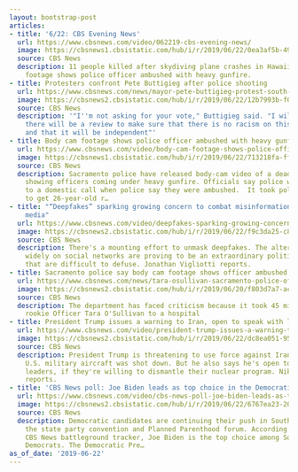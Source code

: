 ```yaml
---
layout: bootstrap-post
articles:
- title: '6/22: CBS Evening News'
  url: https://www.cbsnews.com/video/062219-cbs-evening-news/
  image: https://cbsnews1.cbsistatic.com/hub/i/r/2019/06/22/0ea3af5b-493d-42c3-9681-e7378684a496/thumbnail/1200x630/29e53f95e64ff66385d22a3018bb8e48/0622-en-full-1878773-640x360.jpg
  source: CBS News
  description: 11 people killed after skydiving plane crashes in Hawaii; Body cam
    footage shows police officer ambushed with heavy gunfire.
- title: Protesters confront Pete Buttigieg after police shooting
  url: https://www.cbsnews.com/news/mayor-pete-buttigieg-protest-south-bend-black-lives-matter-confront-2020-democratic-hopeful/
  image: https://cbsnews2.cbsistatic.com/hub/i/r/2019/06/22/12b7993b-f09c-4d47-89ad-e3d494ce9059/thumbnail/1200x630/e30485c2e32055a3f1602960771be81b/2019-06-12t153152z-1479578794-rc1432bb72b0-rtrmadp-3-usa-election-buttigieg.jpg
  source: CBS News
  description: '"I''m not asking for your vote," Buttigieg said. "I will promise that
    there will be a review to make sure that there is no racism on this department
    and that it will be independent"'
- title: Body cam footage shows police officer ambushed with heavy gunfire
  url: https://www.cbsnews.com/video/body-cam-footage-shows-police-officer-ambushed-with-heavy-gunfire/
  image: https://cbsnews1.cbsistatic.com/hub/i/r/2019/06/22/713218fa-ffbc-4d57-9fb9-eb5f08e910a0/thumbnail/1200x630/5d5a120913abc6d1ce6f0e8242fd2af4/0622-en-sacramentoofficer-vo-1878766-640x360.jpg
  source: CBS News
  description: Sacramento police have released body-cam video of a deadly police shooting
    showing officers coming under heavy gunfire. Officials say police were responding
    to a domestic call when police say they were ambushed.  It took police 45 minutes
    to get 26-year-old r…
- title: "“Deepfakes” sparking growing concern to combat misinformation on social
    media"
  url: https://www.cbsnews.com/video/deepfakes-sparking-growing-concern-to-combat-misinformation-on-social-media/
  image: https://cbsnews2.cbsistatic.com/hub/i/r/2019/06/22/f9c3da25-c8f8-42ee-a415-9776a2cc20e5/thumbnail/1200x630/a0496c339875ce556bbb8f67ab23d97b/0622-en-deepfake-vigliotti-1878758-640x360.jpg
  source: CBS News
  description: There's a mounting effort to unmask deepfakes. The altered videos shared
    widely on social networks are proving to be an extraordinary political weapon
    that are difficult to defuse. Jonathan Vigliotti reports.
- title: Sacramento police say body cam footage shows officer ambushed
  url: https://www.cbsnews.com/news/tara-osullivan-sacramento-police-officer-was-ambushed-according-to-body-camera-footage-police-say/
  image: https://cbsnews2.cbsistatic.com/hub/i/r/2019/06/20/f803d7a7-acb7-4465-8ce4-8a82590d85e7/thumbnail/1200x630/5bd95060dc97139ff4c1ce3ee9c4b35d/sac-pd-tara-osullivan.jpg
  source: CBS News
  description: The department has faced criticism because it took 45 minutes to transport
    rookie Officer Tara O'Sullivan​ to a hospital
- title: President Trump issues a warning to Iran, open to speak with leaders
  url: https://www.cbsnews.com/video/president-trump-issues-a-warning-to-iran-open-to-speak-with-leaders/
  image: https://cbsnews2.cbsistatic.com/hub/i/r/2019/06/22/dc8ea051-955d-4dc8-b265-59a6f3f58583/thumbnail/1200x630/964c7b9a3e493d88f8c4c1cf2f77893d/0622-en-trump-killion-1878742-640x360.jpg
  source: CBS News
  description: President Trump is threatening to use force against Iran an unmanned
    U.S. military aircraft was shot down. But he also says he's open to talking to
    leaders, if they're willing to dismantle their nuclear program. Nikole Killion
    reports.
- title: 'CBS News poll: Joe Biden leads as top choice in the Democratic nomination'
  url: https://www.cbsnews.com/video/cbs-news-poll-joe-biden-leads-as-top-choice-in-the-democratic-nomination/
  image: https://cbsnews2.cbsistatic.com/hub/i/r/2019/06/22/6767ea23-2025-48bf-a330-67506d65fb64/thumbnail/1200x630/d94896ec753a6e58c0b9a86744b157b9/0622-en-2020dem-okeefe-1878749-640x360.jpg
  source: CBS News
  description: Democratic candidates are continuing their push in South Carolina at
    the state party convention and Planned Parenthood forum. According to the latest
    CBS News battleground tracker, Joe Biden is the top choice among South Carolina
    Democrats. The Democratic Pre…
as_of_date: '2019-06-22'
---
```


